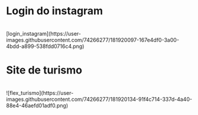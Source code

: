 
<h1>Login do instagram</h1>
<br>
[login_instagram](https://user-images.githubusercontent.com/74266277/181920097-167e4df0-3a00-4bdd-a899-538fdd0716c4.png)
<br>
<h1>Site de turismo</h1>
<br>
![flex_turismo](https://user-images.githubusercontent.com/74266277/181920134-91f4c714-337d-4a40-88e4-46aefd01adf0.png)
